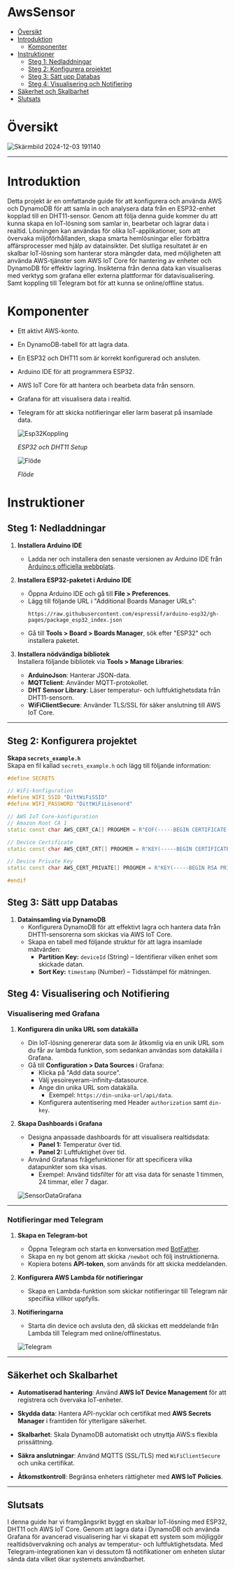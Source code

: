 # AwsSensor

- [Översikt](#översikt)
- [Introduktion](#introduktion)
  - [Komponenter](#komponenter)
- [Instruktioner](#instruktioner)
  - [Steg 1: Nedladdningar](#steg-1-nedladdningar)
  - [Steg 2: Konfigurera projektet](#Steg-2-Konfigurera-projektet)
  - [Steg 3: Sätt upp Databas](#steg-3-Sätt-upp-Databas)
  - [Steg 4: Visualisering och Notifiering](#Steg-4-Visualisering-och-Notifiering)
- [Säkerhet och Skalbarhet](#säkerhet-och-skalbarhet)
- [Slutsats](#slutsats)



# Översikt




![Skärmbild 2024-12-03 191140](https://github.com/user-attachments/assets/dc142f1e-7064-4e0b-8eb1-76f0a553b5b0)

---

# Introduktion

Detta projekt är en omfattande guide för att konfigurera och använda AWS och DynamoDB för att samla in och analysera data från en ESP32-enhet kopplad till en DHT11-sensor. Genom att följa denna guide kommer du att kunna skapa en IoT-lösning som samlar in, bearbetar och lagrar data i realtid. Lösningen kan användas för olika IoT-applikationer, som att övervaka miljöförhållanden, skapa smarta hemlösningar eller förbättra affärsprocesser med hjälp av datainsikter. Det slutliga resultatet är en skalbar IoT-lösning som hanterar stora mängder data, med möjligheten att använda AWS-tjänster som AWS IoT Core för hantering av enheter och DynamoDB för effektiv lagring. Insikterna från denna data kan visualiseras med verktyg som grafana eller externa plattformar för datavisualisering. Samt koppling till Telegram bot för att kunna se online/offline status. 

# Komponenter

- Ett aktivt AWS-konto.
- En DynamoDB-tabell för att lagra data.
- En ESP32 och DHT11 som är korrekt konfigurerad och ansluten.
- Arduino IDE för att programmera ESP32.
- AWS IoT Core för att hantera och bearbeta data från sensorn.
- Grafana för att visualisera data i realtid.
- Telegram för att skicka notifieringar eller larm baserat på insamlade data.

  ![Esp32Koppling](https://github.com/user-attachments/assets/25985ab3-d8e2-42a1-bf7b-79dd067df8e9)
  
  *ESP32 och DHT11 Setup*

  






  ![Flöde](https://github.com/user-attachments/assets/6440c8f7-87c2-423d-b179-2615f5685ab7)

  *Flöde*


# Instruktioner 

## Steg 1: Nedladdningar

1. **Installera Arduino IDE**  
   - Ladda ner och installera den senaste versionen av Arduino IDE från [Arduino:s officiella webbplats](https://www.arduino.cc/).  

2. **Installera ESP32-paketet i Arduino IDE**  
   - Öppna Arduino IDE och gå till **File > Preferences**.  
   - Lägg till följande URL i "Additional Boards Manager URLs":  
     ```
     https://raw.githubusercontent.com/espressif/arduino-esp32/gh-pages/package_esp32_index.json
     ```
   - Gå till **Tools > Board > Boards Manager**, sök efter "ESP32" och installera paketet.

3. **Installera nödvändiga bibliotek**  
   Installera följande bibliotek via **Tools > Manage Libraries**:  
   - **ArduinoJson**: Hanterar JSON-data.  
   - **MQTTclient**: Använder MQTT-protokollet.  
   - **DHT Sensor Library**: Läser temperatur- och luftfuktighetsdata från DHT11-sensorn.  
   - **WiFiClientSecure**: Använder TLS/SSL för säker anslutning till AWS IoT Core.

---

## Steg 2: Konfigurera projektet

   **Skapa `secrets_example.h`**  
   Skapa en fil kallad `secrets_example.h` och lägg till följande information:

   ```cpp
   #define SECRETS

   // WiFi-konfiguration
   #define WIFI_SSID "DittWiFiSSID"
   #define WIFI_PASSWORD "DittWiFiLösenord"

   // AWS IoT Core-konfiguration
// Amazon Root CA 1
static const char AWS_CERT_CA[] PROGMEM = R"EOF(-----BEGIN CERTIFICATE-----"DittCertifikat"-----END CERTIFICATE-----)EOF";

// Device Certificate
static const char AWS_CERT_CRT[] PROGMEM = R"KEY(-----BEGIN CERTIFICATE-----"DittCertifikat"-----END CERTIFICATE-----)KEY";

// Device Private Key
static const char AWS_CERT_PRIVATE[] PROGMEM = R"KEY(-----BEGIN RSA PRIVATE KEY-----"DittCertifikat"-----END RSA PRIVATE KEY-----)KEY";

   #endif
   ```




## Steg 3: Sätt upp Databas

1. **Datainsamling via DynamoDB**  
   - Konfigurera DynamoDB för att effektivt lagra och hantera data från DHT11-sensorerna som skickas via AWS IoT Core.  
   - Skapa en tabell med följande struktur för att lagra insamlade mätvärden:
     - **Partition Key:** `deviceId` (String) – Identifierar vilken enhet som skickade datan.  
     - **Sort Key:** `timestamp` (Number) – Tidsstämpel för mätningen.
    

## Steg 4: Visualisering och Notifiering

### Visualisering med Grafana

1. **Konfigurera din unika URL som datakälla**  
   - Din IoT-lösning genererar data som är åtkomlig via en unik URL som du får av lambda funktion, som sedankan användas som datakälla i Grafana.  
   - Gå till **Configuration > Data Sources** i Grafana:  
     - Klicka på "Add data source".  
     - Välj yesoireyeram-infinity-datasource.
     - Ange din unika URL som datakälla.  
       - Exempel: `https://din-unika-url/api/data`.  
     - Konfigurera autentisering med  Header `authorization` samt `din-key`.  

2. **Skapa Dashboards i Grafana**  
   - Designa anpassade dashboards för att visualisera realtidsdata:  
     - **Panel 1:** Temperatur över tid.  
     - **Panel 2:** Luftfuktighet över tid.   
   - Använd Grafanas frågefunktioner för att specificera vilka datapunkter som ska visas.  
     - Exempel: Använd tidsfilter för att visa data för senaste 1 timmen, 24 timmar, eller 7 dagar.

  
    ![SensorDataGrafana](https://github.com/user-attachments/assets/595bb1da-8992-4e06-9b73-5143ace2daf1)

---

### Notifieringar med Telegram

1. **Skapa en Telegram-bot**  
   - Öppna Telegram och starta en konversation med [BotFather](https://core.telegram.org/bots#botfather).  
   - Skapa en ny bot genom att skicka `/newbot` och följ instruktionerna.  
   - Kopiera botens **API-token**, som används för att skicka meddelanden.  

2. **Konfigurera AWS Lambda för notifieringar**  
   - Skapa en Lambda-funktion som skickar notifieringar till Telegram när specifika villkor uppfylls.  

3. **Notifieringarna**  
   - Starta din device och avsluta den, då skickas ett meddelande från Lambda till Telegram med online/offlinestatus.
  
    ![Telegram](https://github.com/user-attachments/assets/d91f217d-899b-4be0-9469-f6f42cc56302)

---


## Säkerhet och Skalbarhet

- **Automatiserad hantering**: Använd **AWS IoT Device Management** för att registrera och övervaka IoT-enheter.
   
- **Skydda data**: Hantera API-nycklar och certifikat med **AWS Secrets Manager** i framtiden för ytterligare säkerhet.
   
- **Skalbarhet**: Skala DynamoDB automatiskt och utnyttja AWS:s flexibla prissättning.  

- **Säkra anslutningar**: Använd MQTTS (SSL/TLS) med `WiFiClientSecure` och unika certifikat.  

- **Åtkomstkontroll**: Begränsa enheters rättigheter med **AWS IoT Policies**.

---

## Slutsats

I denna guide har vi framgångsrikt byggt en skalbar IoT-lösning med ESP32, DHT11 och AWS IoT Core. Genom att lagra data i DynamoDB och använda Grafana för avancerad visualisering har vi skapat ett system som möjliggör realtidsövervakning och analys av temperatur- och luftfuktighetsdata. Med Telegram-integrationen kan vi dessutom få notifikationer om enheten slutar sända data vilket ökar systemets användbarhet.






     

